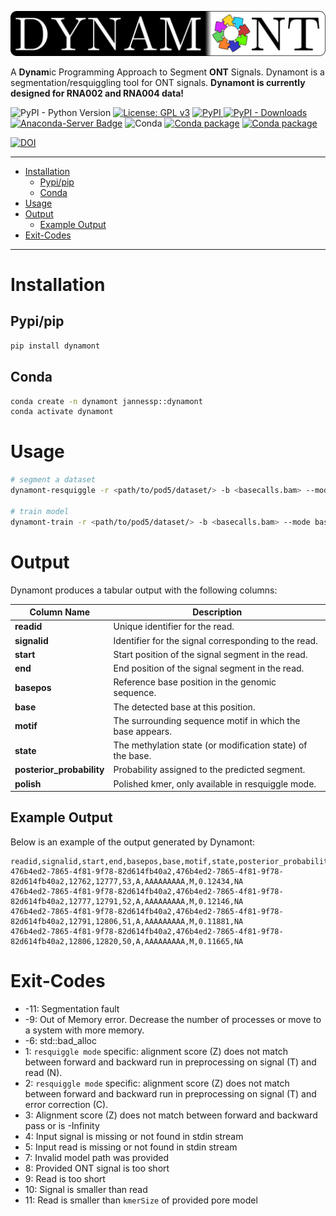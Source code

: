 ![Dynamont](figures/logo.png)

A **Dynam**ic Programming Approach to Segment **ONT** Signals. 
Dynamont is a segmentation/resquiggling tool for ONT signals.
**Dynamont is currently designed for RNA002 and RNA004 data!**

![PyPI - Python Version](https://img.shields.io/pypi/pyversions/dynamont)
[![License: GPL v3](https://img.shields.io/badge/License-GPL%20v3-teal.svg)](https://www.gnu.org/licenses/gpl-3.0)
[![PyPI](https://img.shields.io/pypi/v/dynamont) ![PyPI - Downloads](https://img.shields.io/pypi/dm/dynamont)](https://pypi.org/project/dynamont/)
[![Anaconda-Server Badge](https://anaconda.org/jannessp/dynamont/badges/version.svg)](https://anaconda.org/jannessp/dynamont) ![Conda](https://img.shields.io/conda/dn/jannessp/dynamont) [![Conda package](https://anaconda.org/jannessp/dynamont/badges/latest_release_date.svg)](https://anaconda.org/jannessp/dynamont) [![Conda package](https://anaconda.org/jannessp/dynamont/badges/platforms.svg)](https://anaconda.org/jannessp/dynamont)

[![DOI](https://zenodo.org/badge/608215683.svg)](https://zenodo.org/badge/latestdoi/608215683)

---

- [Installation](#installation)
  - [Pypi/pip](#pypipip)
  - [Conda](#conda)
- [Usage](#usage)
- [Output](#output)
  - [Example Output](#example-output)
- [Exit-Codes](#exit-codes)

---

# Installation

## Pypi/pip

```bash
pip install dynamont
```

## Conda

```bash
conda create -n dynamont jannessp::dynamont
conda activate dynamont
```

# Usage

```bash
# segment a dataset
dynamont-resquiggle -r <path/to/pod5/dataset/> -b <basecalls.bam> --mode basic --model_path <path/to/model> -o <output.csv> -p <pore>

# train model
dynamont-train -r <path/to/pod5/dataset/> -b <basecalls.bam> --mode basic --model_path <path/to/init/model> -o <output/path> -p <pore>
```

# Output

Dynamont produces a tabular output with the following columns:  

| Column Name             | Description |
|-------------------------|-------------|
| **readid**             | Unique identifier for the read. |
| **signalid**           | Identifier for the signal corresponding to the read. |
| **start**              | Start position of the signal segment in the read. |
| **end**                | End position of the signal segment in the read. |
| **basepos**            | Reference base position in the genomic sequence. |
| **base**               | The detected base at this position. |
| **motif**              | The surrounding sequence motif in which the base appears. |
| **state**              | The methylation state (or modification state) of the base. |
| **posterior_probability** | Probability assigned to the predicted segment. |
| **polish**             | Polished kmer, only available in resquiggle mode. |

## Example Output  

Below is an example of the output generated by Dynamont:  

```csv
readid,signalid,start,end,basepos,base,motif,state,posterior_probability,polish
476b4ed2-7865-4f81-9f78-82d614fb40a2,476b4ed2-7865-4f81-9f78-82d614fb40a2,12762,12777,53,A,AAAAAAAAA,M,0.12434,NA
476b4ed2-7865-4f81-9f78-82d614fb40a2,476b4ed2-7865-4f81-9f78-82d614fb40a2,12777,12791,52,A,AAAAAAAAA,M,0.12146,NA
476b4ed2-7865-4f81-9f78-82d614fb40a2,476b4ed2-7865-4f81-9f78-82d614fb40a2,12791,12806,51,A,AAAAAAAAA,M,0.11881,NA
476b4ed2-7865-4f81-9f78-82d614fb40a2,476b4ed2-7865-4f81-9f78-82d614fb40a2,12806,12820,50,A,AAAAAAAAA,M,0.11665,NA
```

# Exit-Codes

- -11: Segmentation fault
- -9: Out of Memory error. Decrease the number of processes or move to a system with more memory.
- -6: std::bad_alloc
- 1: `resquiggle mode` specific: alignment score (Z) does not match between forward and backward run in preprocessing on signal (T) and read (N).
- 2: `resquiggle mode` specific: alignment score (Z) does not match between forward and backward run in preprocessing on signal (T) and error correction (C).
- 3: Alignment score (Z) does not match between forward and backward pass or is -Infinity
- 4: Input signal is missing or not found in stdin stream
- 5: Input read is missing or not found in stdin stream
- 7: Invalid model path was provided
- 8: Provided ONT signal is too short
- 9: Read is too short
- 10: Signal is smaller than read
- 11: Read is smaller than `kmerSize` of provided pore model
